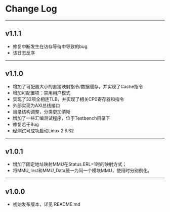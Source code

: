 # Change Log
--------------------------------------------------
## v1.1.1
- 修复中断发生在访存等待中导致的bug
- 该日志反序

--------------------------------------------------
## v1.1.0
- 增加了可配置大小的直接映射指令/数据缓存，并实现了Cache指令
- 增加可配置项：禁用用户模式
- 实现了32项全相连TLB，并实现了相关CP0寄存器和指令
- 外部实现为AXI总线接口
- 目录结构调整，分类更加清晰
- 增加了一些汇编测试程序，位于Testbench目录下
- 修复若干Bug
- 经测试可成功启动Linux 2.6.32

--------------------------------------------------
## v1.0.1
- 增加了固定地址映射MMU在Status.ERL=1时的映射方式；
- 将MMU_Inst和MMU_Data统一为同一个模块MMU，使用时分别例化。

--------------------------------------------------
## v1.0.0
- 初始发布版本，详见 README.md


